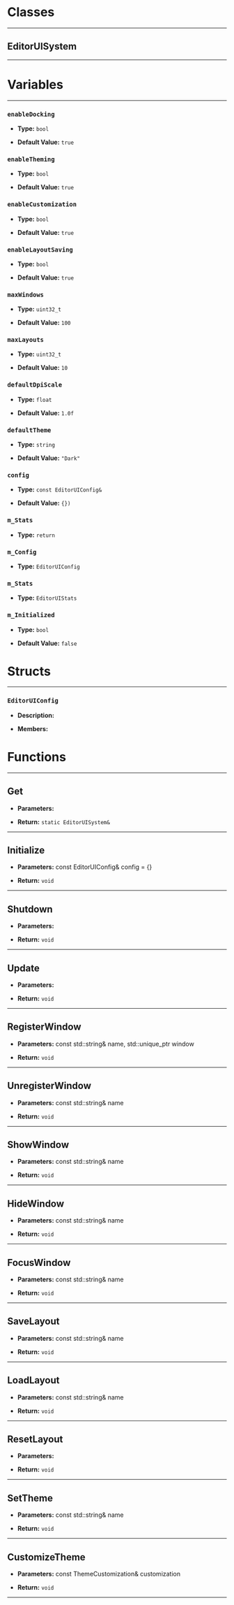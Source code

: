 # Classes
---

## EditorUISystem
---




# Variables
---

### `enableDocking`

- **Type:** `bool`

- **Default Value:** `true`



### `enableTheming`

- **Type:** `bool`

- **Default Value:** `true`



### `enableCustomization`

- **Type:** `bool`

- **Default Value:** `true`



### `enableLayoutSaving`

- **Type:** `bool`

- **Default Value:** `true`



### `maxWindows`

- **Type:** `uint32_t`

- **Default Value:** `100`



### `maxLayouts`

- **Type:** `uint32_t`

- **Default Value:** `10`



### `defaultDpiScale`

- **Type:** `float`

- **Default Value:** `1.0f`



### `defaultTheme`

- **Type:** `string`

- **Default Value:** `"Dark"`



### `config`

- **Type:** `const EditorUIConfig&`

- **Default Value:** `{})`



### `m_Stats`

- **Type:** `return`



### `m_Config`

- **Type:** `EditorUIConfig`



### `m_Stats`

- **Type:** `EditorUIStats`



### `m_Initialized`

- **Type:** `bool`

- **Default Value:** `false`




# Structs
---

### `EditorUIConfig`

- **Description:** 

- **Members:**




# Functions
---

## Get



- **Parameters:** 

- **Return:** `static EditorUISystem&`

---

## Initialize



- **Parameters:** const EditorUIConfig& config = {}

- **Return:** `void`

---

## Shutdown



- **Parameters:** 

- **Return:** `void`

---

## Update



- **Parameters:** 

- **Return:** `void`

---

## RegisterWindow



- **Parameters:** const std::string& name, std::unique_ptr<IEditorWindow> window

- **Return:** `void`

---

## UnregisterWindow



- **Parameters:** const std::string& name

- **Return:** `void`

---

## ShowWindow



- **Parameters:** const std::string& name

- **Return:** `void`

---

## HideWindow



- **Parameters:** const std::string& name

- **Return:** `void`

---

## FocusWindow



- **Parameters:** const std::string& name

- **Return:** `void`

---

## SaveLayout



- **Parameters:** const std::string& name

- **Return:** `void`

---

## LoadLayout



- **Parameters:** const std::string& name

- **Return:** `void`

---

## ResetLayout



- **Parameters:** 

- **Return:** `void`

---

## SetTheme



- **Parameters:** const std::string& name

- **Return:** `void`

---

## CustomizeTheme



- **Parameters:** const ThemeCustomization& customization

- **Return:** `void`

---
